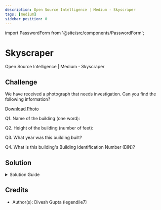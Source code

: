 ```yaml
---
description: Open Source Intelligence | Medium - Skyscraper
tags: [medium]
sidebar_position: 0
---
```


import PasswordForm from '@site/src/components/PasswordForm';

# Skyscraper
Open Source Intelligence | Medium - Skyscraper
## Challenge
We have received a photograph that needs investigation. Can you find the following information?

[Download Photo](./assets/skyscraper.jpg)

Q1. Name of the building (one word):
<PasswordForm hash="16e59805e030f81a011cd8d7e2bc1afac23872e77fee22fe610017fc23d5c8ea6508b790a9015d6d41b65c49f82de67508b76d8505531cbace503fd0977d6cb9" algorithm="sha512" />

Q2. Height of the building (number of feet):
<PasswordForm hash="489e0295450907aed85a453525f115f56fa142c4e2a549ba69faef3d684e11925699b323e41717c52c2fafaf741a1432f6596c46da1e97f353f378d001e65d0c" algorithm="sha512" />

Q3. What year was this building built?
<PasswordForm hash="5ac8c0e24a0918f67ad4099606af4e6dd5e120f92d3902ffc17cf80a3dc258631220bb57970caeb0b9732c623c5363d711390de76354df84aec836a6f4c035f8" algorithm="sha512" />

Q4. What is this building's Building Identification Number (BIN)?
<PasswordForm hash="06172fefe8ce12eb6394ce1e2cdc1010ebf0f17738f677eed6a52d7e313a6a7f493fb1f9c1cf693e78ad484146c1bcaec9f77f51cf6922dd3a21a5b83e0adbc1" algorithm="sha512" />

## Solution
<details>
  <summary>Solution Guide</summary>

  The questions here involve multiple different techniques. You should be able to solve questions 1-3 with knowledge from the Easy challenges. We can use [**Google Images**](http://images.google.com/) for this (Another powerful option is Yandex). Just upload the image here and it will show the building's name. You can then simply go to the Wikipedia page for this building to find its height and year it was built.

  Question 4 is a tricky one. It assumes you have the answers to the previous questions so proceed when you've solved those.
  <details>
    <summary>Reveal Question 4 Solution Guide</summary>

    This one requires a bit more steps and some trial & error, as real OSI challenges often require you to. So, we know that this building is the Flatiron building, which is in New York City. NYC has a building records website that you can find by searching it up: **https://a810-dobnow.nyc.gov/publish/Index.html#!**. This website can search the Public Portal for a particular building with `Address`, `Borough, Block, Lot`, and `BIN`. We are looking for the BIN so we obviously can't search with that. So, you have 2 options left. The problem with the Address option is that we have no clue what the House Number field is supposed to be for this building. Some searching could help you figure it out but I found it easier to use the other option (`Borough, Block, Lot`).
    
    This option has 3 fields: Borough, Block, and an optional Lot. To find the Borough, you can search up `"what borough is flatiron building in"`. The Block is the tricky part to find that will require trial and error. I searched up `"flatiron building block number"` in Google and browsed the results. You could potentially click and check all the initial links but if you scroll a little bit, you will find a PDF doc from the nyc.gov website which seems like a really good source to check out.

    <details>
      <summary>Reveal Borough and Block</summary>

      The Borough is `Manhattan`. The Block can be found on this pdf: **https://s-media.nyc.gov/agencies/lpc/lp/0219.pdf**. One of the initial lines contains not just the Block number but also the Lot (`Block: 851, Lot: 1`).
    </details>

    After you have these fields, you can now search the database with it, double click the only result, and it should give you the Flatiron Building with the BIN!

  </details>  

</details>

## Credits
- Author(s): Divesh Gupta (legendile7)